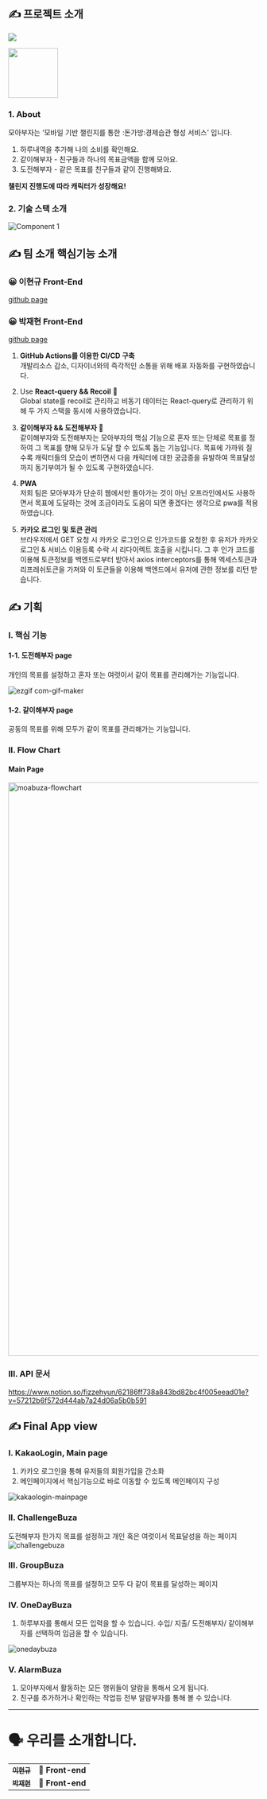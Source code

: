 ## ✍ 프로젝트 소개
![](https://img.shields.io/badge/Project-모아부자!-blue?style=for-the-badge)

<img src="https://user-images.githubusercontent.com/66179677/161751055-39b83dd6-2cc0-41f8-9027-9a5a656a87f3.gif" width="100" height="100"/>

### 1. About
모아부자는 ‘모바일 기반 챌린지를 통한 :돈가방:경제습관 형성 서비스’ 입니다.
1. 하루내역을 추가해 나의 소비를 확인해요.
2. 같이해부자 - 친구들과 하나의 목표금액을 함께 모아요.
3. 도전해부자 - 같은 목표를 친구들과 같이 진행해봐요.

**챌린지 진행도에 따라 캐릭터가 성장해요!**

### 2. 기술 스택 소개 
![Component 1](https://user-images.githubusercontent.com/66179677/161750377-398d22da-65cd-4f1f-a119-2c832ca8196e.png)

## ✍ 팀 소개 핵심기능 소개

### 😀 이현규 Front-End

[github page](https://github.com/Aiden76005588)

### 😀 박재현 Front-End

[github page](https://github.com/Aiden76005588)

1. **GitHub Actions를 이용한 CI/CD 구축**  
개발리소스 감소, 디자이너와의 즉각적인 소통을 위해 배포 자동화를 구현하였습니다.

2. Use **React-query && Recoil**  🌟  
Global state를 recoil로 관리하고 비동기 데이터는 React-query로 관리하기 위해 두 가지 스택을 동시에 사용하였습니다.

3. **같이해부자 && 도전해부자** 🌟  
같이해부자와 도전해부자는 모아부자의 핵심 기능으로 혼자 또는 단체로 목표를 정하여 그 목표를 향해 모두가 도달 할 수 있도록 돕는 기능입니다.
목표에 가까워 질 수록 캐릭터들의 모습이 변하면서 다음 캐릭터에 대한 궁금증을 유발하여 목표달성까지 동기부여가 될 수 있도록 구현하였습니다.

4. **PWA**           
저희 팀은 모아부자가 단순히 웹에서만 돌아가는 것이 아닌 오프라인에서도 사용하면서 목표에 도달하는 것에 조금이라도 도움이 되면 좋겠다는 생각으로 pwa를 적용하였습니다.

5. **카카오 로그인 및 토큰 관리**  
브라우저에서 GET 요청 시 카카오 로그인으로 인가코드를 요청한 후 유저가 카카오 로그인 & 서비스 이용등록 수락 시 리다이렉트 호출을 시킵니다. 그 후 인가 코드를 이용해 토큰정보를 백엔드로부터 받아서 axios interceptors를 통해 엑세스토큰과 리프레쉬토큰을 가져와 이 토큰들을 이용해 백엔드에서 유저에 관한 정보를 리턴 받습니다. 

## ✍ 기획
### I. 핵심 기능

#### 1-1. 도전해부자 page
개인의 목표를 설정하고 혼자 또는 여럿이서 같이 목표를 관리해가는 기능입니다. 


![ezgif com-gif-maker](https://user-images.githubusercontent.com/66179677/161878951-da4bbb67-dd46-464f-b867-5530347e3dd3.gif)


#### 1-2. 같이해부자 page
공동의 목표를 위해 모두가 같이 목표를 관리해가는 기능입니다.


### II. Flow Chart
#### Main Page

<img width="1154" alt="moabuza-flowchart" src="https://user-images.githubusercontent.com/66179677/161878985-20976070-6fff-4455-87f5-3d2849d77a0f.png">

### III. API 문서
https://www.notion.so/fizzehyun/62186ff738a843bd82bc4f005eead01e?v=57212b6f572d444ab7a24d06a5b0b591


## ✍ Final App view
### I. KakaoLogin, Main page 
1. 카카오 로그인을 통해 유저들의 회원가입을 간소화
2. 메인페이지에서 핵심기능으로 바로 이동할 수 있도록 메인페이지 구성

![kakaologin-mainpage](https://user-images.githubusercontent.com/66179677/161879774-16ba9430-81c0-44d6-bf39-e9bb06ed5eb8.gif)


### II. ChallengeBuza
도전해부자 한가지 목표를 설정하고 개인 혹은 여럿이서 목표달성을 하는 페이지
![challengebuza](https://user-images.githubusercontent.com/66179677/161881226-0791865e-4f85-4e2a-86e2-c5232e6843d0.gif)

### III. GroupBuza
그룹부자는 하나의 목표를 설정하고 모두 다 같이 목표를 달성하는 페이지

### IV. OneDayBuza
1. 하루부자를 통해서 모든 입력을 할 수 있습니다. 수입/ 지출/ 도전해부자/ 같이해부자를 선택하여 입금을 할 수 있습니다.

![onedaybuza](https://user-images.githubusercontent.com/66179677/161882124-1eb9da29-156b-4bd7-b47b-6f0ad8f636f0.gif)


### V. AlarmBuza
1. 모아부자에서 활동하는 모든 행위들이 알람을 통해서 오게 됩니다. 
2. 친구를 추가하거나 확인하는 작업등 전부 알람부자를 통해 볼 수 있습니다.


***

# 🗣 우리를 소개합니다.


<table>
  <tbody>
    <tr>
      <td align="center">
        <a href="https://github.com/Aiden76005588">
          <sub>
            <b>이현규</b>
          </sub>
        </a>
        <br>
      </td>
      <td>
        <strong>🚩 Front-end</strong>
      </td>
    </tr>
    <tr>
      <td align="center">
        <a href="https://github.com/ifizzyou">
          <sub>
            <b>박재현</b>
          </sub>
        </a>
        <br>
      </td>
      <td>
        <strong>🚩 Front-end</strong>
      </td>
    </tr>
     
  </tbody>
</table>
